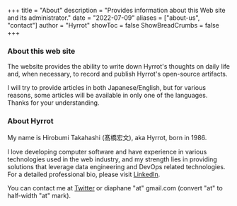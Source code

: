 +++
title = "About"
description = "Provides information about this Web site and its administrator."
date = "2022-07-09"
aliases = ["about-us", "contact"]
author = "Hyrrot"
showToc = false
ShowBreadCrumbs = false
+++

### About this web site

The website provides the ability to write down Hyrrot's thoughts on daily life and, when necessary, to record and publish Hyrrot's open-source artifacts.

I will try to provide articles in both Japanese/English, but for various reasons, some articles will be available in only one of the languages. Thanks for your understanding.

### About Hyrrot

My name is Hirobumi Takahashi (髙橋宏文), aka Hyrrot, born in 1986.

I love developing computer software and have experience in various technologies used in the web industry, and my strength lies in providing solutions that leverage data engineering and DevOps related technologies. For a detailed professional bio, please visit [LinkedIn](https://www.linkedin.com/in/hirobumi-takahashi-7ba45538/).

You can contact me at [Twitter](https://www.twitter.com/hyrrot/) or diaphane "at" gmail.com (convert "at" to half-width "at" mark).
